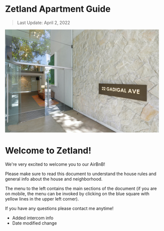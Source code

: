 # Zetland Apartment Guide

> Last Update: April 2, 2022

<div class="image-container">
    <img src="img/readme/zetland.jpg" class="front-image" />
</div>

<div class="centered-header">
    <h1>Welcome to Zetland!</h1>
</div>

We're very excited to welcome you to our AirBnB!

Please make sure to read this document to understand the house rules and general info about
the house and neighborhood.

The menu to the left contains the main sections of the document (if you are on mobile, the menu can be invoked by clicking
on the blue square with yellow lines in the upper left corner).

If you have any questions please contact me anytime!
* Added intercom info
* Date modified change
